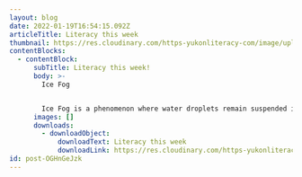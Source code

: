 ```yaml
---
layout: blog
date: 2022-01-19T16:54:15.092Z
articleTitle: Literacy this week
thumbnail: https://res.cloudinary.com/https-yukonliteracy-com/image/upload/q_35/v1648533687/screen-shot-2022-01-19-at-9.54.57-am_hot8zw.png
contentBlocks:
  - contentBlock:
      subTitle: Literacy this week!
      body: >-
        Ice Fog


        Ice Fog is a phenomenon where water droplets remain suspended in a dense cold pressure system creating a thick ominous cloud or mist that lingers over the lower warmer surfaces.
      images: []
      downloads:
        - downloadObject:
            downloadText: Literacy this week
            downloadLink: https://res.cloudinary.com/https-yukonliteracy-com/image/upload/v1648534134/jan19_a7ha5y.pdf
id: post-OGHnGeJzk
---
```

